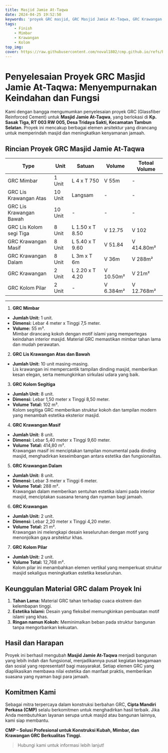 ```yaml
---
title: Masjid Jamie At-Taqwa
date: 2024-04-25 19:52:50
keywords: 'proyek GRC masjid, GRC Masjid Jamie At-Taqwa, GRC Krawangan Masif, GRC Krawangan Dalam, GRC Mimbar masjid, kolom segitiga GRC, pilar GRC masjid, keunggulan GRC, desain masjid islami, konstruksi masjid dengan GRC, material GRC tahan cuaca, Cipta Mandiri Perkasa, kontraktor kubah masjid, GRC lis krawangan atas, GRC lis krawangan bawah, estetika masjid dengan GRC, proyek masjid Tambun Selatan, jasa konstruksi masjid, GRC untuk arsitektur masjid, bahan GRC berkualitas tinggi'
tags: 
    - Finish
    - Mimbar
    - Krawangan
    - Kolom
top_img:
cover: https://raw.githubusercontent.com/noval1802/cmp.github.io/refs/heads/main/asset/PHOTO-2024-02-25-16-44-50.jpg
---
```

# **Penyelesaian Proyek GRC Masjid Jamie At-Taqwa: Menyempurnakan Keindahan dan Fungsi**  

Kami dengan bangga mengumumkan penyelesaian proyek GRC (Glassfiber Reinforced Cement) untuk **Masjid Jamie At-Taqwa**, yang berlokasi di **Kp. Sasak Tiga, RT 003 RW 005, Desa Tridaya Sakti, Kecamatan Tambun Selatan**. Proyek ini mencakup berbagai elemen arsitektur yang dirancang untuk memperindah masjid dan meningkatkan kenyamanan jamaah.  

## **Rincian Proyek GRC Masjid Jamie At-Taqwa**  

|       Type      |  Unit  | Satuan |   Volume    | Totoal Volume |
| --------------- | ------ | ------ | ----------- | ------------- |
| GRC Mimbar | 1 Unit | L 4 x T 750 | V 55m | - |
| GRC Lis Krawangan Atas | 10 Unit | Langsam | - | - |
| GRC Lis Krawangan Bawah | 10 Unit | - | - | - |
| GRC Lis Kolom segi Tiga | 8 Unit | L 1.50 x T 8.50 | V 12.75 | V 102 |
| GRC Krawangan Masif | 8 Unit | L 5.40 x T 9.60 | V 51.84 | V 414.80m² |
| GRC Krawangan Dalam | 8 Unit | L 3m x T 6m | V 36m | V 288m² |
| GRC Krawangan | 2 Unit | L 2.20 x T 4.20 | V 10.50m² | V 21m² |
| GRC Kolom Pilar | 2 Unit | - | V 6.384m² | V 12.768m² |
---

 1. **GRC Mimbar**  
- **Jumlah Unit:** 1 unit.  
- **Dimensi:** Lebar 4 meter x Tinggi 7,5 meter.  
- **Volume:** 55 m³.  
Mimbar dirancang kokoh dengan motif islami yang mempertegas keindahan interior masjid. Material GRC memastikan mimbar tahan lama dan mudah perawatan.  

 2. **GRC Lis Krawangan Atas dan Bawah**  
- **Jumlah Unit:** 10 unit masing-masing.  
Lis krawangan ini mempercantik tampilan dinding masjid, memberikan kesan elegan, serta memungkinkan sirkulasi udara yang baik.  

 3. **GRC Kolom Segitiga**  
- **Jumlah Unit:** 8 unit.  
- **Dimensi:** Lebar 1,50 meter x Tinggi 8,50 meter.  
- **Volume Total:** 102 m³.  
Kolom segitiga GRC memberikan struktur kokoh dan tampilan modern yang menambah estetika eksterior masjid.  

 4. **GRC Krawangan Masif**  
- **Jumlah Unit:** 8 unit.  
- **Dimensi:** Lebar 5,40 meter x Tinggi 9,60 meter.  
- **Volume Total:** 414,80 m².  
Krawangan masif ini menciptakan tampilan monumental pada dinding masjid, menghadirkan keseimbangan antara estetika dan fungsionalitas.  

5. **GRC Krawangan Dalam**  
- **Jumlah Unit:** 8 unit.  
- **Dimensi:** Lebar 3 meter x Tinggi 6 meter.  
- **Volume Total:** 288 m².  
Krawangan dalam memberikan sentuhan estetika islami pada interior masjid, menciptakan suasana tenang dan nyaman bagi jamaah.  

 6. **GRC Krawangan**  
- **Jumlah Unit:** 2 unit.  
- **Dimensi:** Lebar 2,20 meter x Tinggi 4,20 meter.  
- **Volume Total:** 21 m².  
Krawangan ini melengkapi desain keseluruhan dengan motif yang menonjolkan gaya arsitektur khas.  

 7. **GRC Kolom Pilar**  
- **Jumlah Unit:** 2 unit.  
- **Volume Total:** 12,768 m².  
Kolom pilar ini menambahkan elemen vertikal yang memperkuat struktur masjid sekaligus meningkatkan estetika keseluruhan.  

## **Keunggulan Material GRC dalam Proyek Ini**  
1. **Tahan Lama:** Material GRC tahan terhadap cuaca ekstrem dan kelembapan tinggi.  
2. **Estetika Islami:** Desain yang fleksibel memungkinkan pembuatan motif islami yang khas.  
3. **Ringan namun Kokoh:** Meminimalkan beban pada struktur bangunan tanpa mengorbankan kekuatan.  

## **Hasil dan Harapan**  
Proyek ini berhasil mengubah **Masjid Jamie At-Taqwa** menjadi bangunan yang lebih indah dan fungsional, menjadikannya pusat kegiatan keagamaan dan sosial yang representatif bagi masyarakat. Setiap elemen GRC yang diaplikasikan membawa nilai estetika dan manfaat praktis, memberikan suasana yang nyaman bagi para jamaah.  

## **Komitmen Kami**  
Sebagai mitra terpercaya dalam konstruksi berbahan GRC, **Cipta Mandiri Perkasa (CMP)** selalu berkomitmen untuk menghadirkan hasil terbaik. Jika Anda membutuhkan layanan serupa untuk masjid atau bangunan lainnya, kami siap membantu.  

**CMP – Solusi Profesional untuk Konstruksi Kubah, Mimbar, dan Krawangan GRC Berkualitas Tinggi.**  

>Hubungi kami untuk informasi lebih lanjut!
